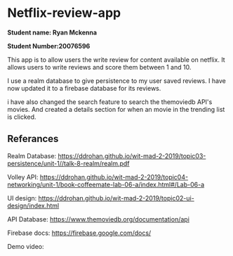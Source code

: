 # Netflix-review-app

**Student name: Ryan Mckenna**

**Student Number:20076596**

This app is to allow users the write review for content available on netflix. It allows users to write reviews and score them between 1 and 10.

I use a realm database to give persistence to my user saved reviews. I have now updated it to a firebase database for its reviews.

i have also changed the search feature to search the themoviedb API's movies. And created a details section for when an movie in the trending list is clicked.

##  Referances

Realm Database: https://ddrohan.github.io/wit-mad-2-2019/topic03-persistence/unit-1//talk-8-realm/realm.pdf

Volley API: https://ddrohan.github.io/wit-mad-2-2019/topic04-networking/unit-1/book-coffeemate-lab-06-a/index.html#/Lab-06-a

UI design: https://ddrohan.github.io/wit-mad-2-2019/topic02-ui-design/index.html

API Database: https://www.themoviedb.org/documentation/api

Firebase docs: https://firebase.google.com/docs/

Demo video: 

